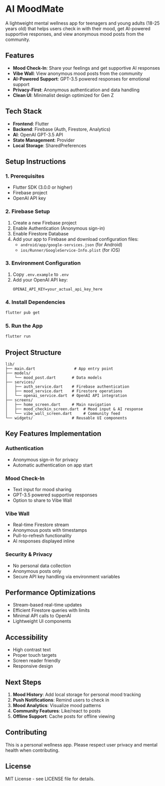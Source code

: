 # AI MoodMate

A lightweight mental wellness app for teenagers and young adults (18-25 years old) that helps users check in with their mood, get AI-powered supportive responses, and view anonymous mood posts from the community.

## Features

- **Mood Check-In**: Share your feelings and get supportive AI responses
- **Vibe Wall**: View anonymous mood posts from the community
- **AI-Powered Support**: GPT-3.5 powered responses for emotional support
- **Privacy-First**: Anonymous authentication and data handling
- **Clean UI**: Minimalist design optimized for Gen Z

## Tech Stack

- **Frontend**: Flutter
- **Backend**: Firebase (Auth, Firestore, Analytics)
- **AI**: OpenAI GPT-3.5 API
- **State Management**: Provider
- **Local Storage**: SharedPreferences

## Setup Instructions

### 1. Prerequisites

- Flutter SDK (3.0.0 or higher)
- Firebase project
- OpenAI API key

### 2. Firebase Setup

1. Create a new Firebase project
2. Enable Authentication (Anonymous sign-in)
3. Enable Firestore Database
4. Add your app to Firebase and download configuration files:
   - `android/app/google-services.json` (for Android)
   - `ios/Runner/GoogleService-Info.plist` (for iOS)

### 3. Environment Configuration

1. Copy `.env.example` to `.env`
2. Add your OpenAI API key:
   ```
   OPENAI_API_KEY=your_actual_api_key_here
   ```

### 4. Install Dependencies

```bash
flutter pub get
```

### 5. Run the App

```bash
flutter run
```

## Project Structure

```
lib/
├── main.dart                 # App entry point
├── models/
│   └── mood_post.dart       # Data models
├── services/
│   ├── auth_service.dart    # Firebase authentication
│   ├── mood_service.dart    # Firestore operations
│   └── openai_service.dart  # OpenAI API integration
├── screens/
│   ├── home_screen.dart     # Main navigation
│   ├── mood_checkin_screen.dart  # Mood input & AI response
│   └── vibe_wall_screen.dart     # Community feed
└── widgets/                 # Reusable UI components
```

## Key Features Implementation

### Authentication
- Anonymous sign-in for privacy
- Automatic authentication on app start

### Mood Check-In
- Text input for mood sharing
- GPT-3.5 powered supportive responses
- Option to share to Vibe Wall

### Vibe Wall
- Real-time Firestore stream
- Anonymous posts with timestamps
- Pull-to-refresh functionality
- AI responses displayed inline

### Security & Privacy
- No personal data collection
- Anonymous posts only
- Secure API key handling via environment variables

## Performance Optimizations

- Stream-based real-time updates
- Efficient Firestore queries with limits
- Minimal API calls to OpenAI
- Lightweight UI components

## Accessibility

- High contrast text
- Proper touch targets
- Screen reader friendly
- Responsive design

## Next Steps

1. **Mood History**: Add local storage for personal mood tracking
2. **Push Notifications**: Remind users to check in
3. **Mood Analytics**: Visualize mood patterns
4. **Community Features**: Like/react to posts
5. **Offline Support**: Cache posts for offline viewing

## Contributing

This is a personal wellness app. Please respect user privacy and mental health when contributing.

## License

MIT License - see LICENSE file for details.